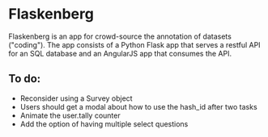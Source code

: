 Flaskenberg
===========
Flaskenberg is an app for crowd-source the annotation of datasets ("coding"). The app consists of a Python Flask app that serves a restful API for an SQL database and an AngularJS app that consumes the API.

To do:
------
- Reconsider using a Survey object
- Users should get a modal about how to use the hash_id after two tasks
- Animate the user.tally counter
- Add the option of having multiple select questions
